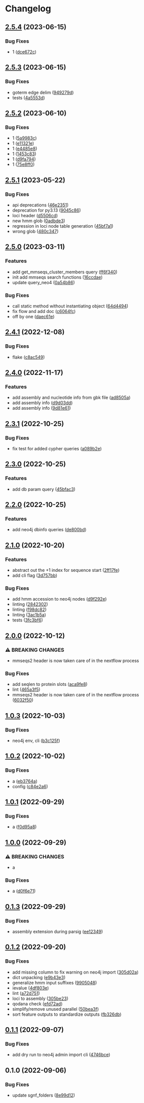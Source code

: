 # Changelog

## [2.5.4](https://github.com/socialgene/sgpy/compare/v2.5.3...v2.5.4) (2023-06-15)


### Bug Fixes

* 1 ([dce672c](https://github.com/socialgene/sgpy/commit/dce672c107c05e31b18e02c73ce9fd8bb60c3868))

## [2.5.3](https://github.com/socialgene/sgpy/compare/v2.5.2...v2.5.3) (2023-06-15)


### Bug Fixes

* goterm edge delim ([949279d](https://github.com/socialgene/sgpy/commit/949279d1c4a5485e3daf013619a7553d7cd03427))
* tests ([4a5553d](https://github.com/socialgene/sgpy/commit/4a5553d0f3264284839ce17053c47e3e9d323f5d))

## [2.5.2](https://github.com/socialgene/sgpy/compare/v2.5.1...v2.5.2) (2023-06-10)


### Bug Fixes

* 1 ([5a9983c](https://github.com/socialgene/sgpy/commit/5a9983c4cf64323fc723b5c47ca6fb3a8b6eaeb2))
* 1 ([e11321e](https://github.com/socialgene/sgpy/commit/e11321ec0840d84c5e51f69b181d5b44e31fc47a))
* 1 ([e4485e8](https://github.com/socialgene/sgpy/commit/e4485e8b3a4b8eb8b8d02e2e69bae15e5bfb6fe5))
* 1 ([1453c83](https://github.com/socialgene/sgpy/commit/1453c83b3f1816dce88df275d689a18e0e18a31f))
* 1 ([d9fa794](https://github.com/socialgene/sgpy/commit/d9fa79404eb4fa969fa4d2e16f69b03d5658ee79))
* 1 ([75e8ff0](https://github.com/socialgene/sgpy/commit/75e8ff0686f100aea0c21c063a350e3b6b8c343b))

## [2.5.1](https://github.com/socialgene/sgpy/compare/v2.5.0...v2.5.1) (2023-05-22)


### Bug Fixes

* api deprecations ([46e2351](https://github.com/socialgene/sgpy/commit/46e2351b95c5bfd3206ad77625b975b42b37f5d8))
* deprecation for py3.13 ([9045c86](https://github.com/socialgene/sgpy/commit/9045c861225162d300055c9b685149f4fe0520e5))
* loci header ([d5506cd](https://github.com/socialgene/sgpy/commit/d5506cde00656b424c7cd56c1dae99c63dfbc613))
* new hmm glob ([0adbde3](https://github.com/socialgene/sgpy/commit/0adbde36bd1c3e120de39e2a5689197fe420e8f5))
* regression in loci node table generation ([45bf7a1](https://github.com/socialgene/sgpy/commit/45bf7a1648b786fdf6c2ab4bada4ea3bd5d90f30))
* wrong glob ([480c347](https://github.com/socialgene/sgpy/commit/480c34754830a2b9c9db8eabd357f525895aaa3c))

## [2.5.0](https://github.com/socialgene/sgpy/compare/v2.4.1...v2.5.0) (2023-03-11)


### Features

* add get_mmseqs_cluster_members query ([ff6f340](https://github.com/socialgene/sgpy/commit/ff6f340a4570a7ee710f61aa2781474ea8f5ca3b))
* init add mmseqs search functions ([16ccdae](https://github.com/socialgene/sgpy/commit/16ccdae334a91c98f2ec32c5d23667d09b16b74f))
* update query_neo4 ([0a54b86](https://github.com/socialgene/sgpy/commit/0a54b8656eba224ccdeca1136dfd13651c1ec4e6))


### Bug Fixes

* call static method without instantiating object ([64d4494](https://github.com/socialgene/sgpy/commit/64d4494af5486bd2f0a87876b1929c55e0ef6b10))
* fix flow and add doc ([c6064fc](https://github.com/socialgene/sgpy/commit/c6064fc06c5548009ecb565556806e3cef2c98e0))
* off by one ([daec61e](https://github.com/socialgene/sgpy/commit/daec61eb467c7f39ef4c011d528e033dac715a78))

## [2.4.1](https://github.com/socialgene/sgpy/compare/v2.4.0...v2.4.1) (2022-12-08)


### Bug Fixes

* flake ([c8ac549](https://github.com/socialgene/sgpy/commit/c8ac549d3b40fc93356eca6c1737473a6d75a6f1))

## [2.4.0](https://github.com/socialgene/sgpy/compare/v2.3.1...v2.4.0) (2022-11-17)


### Features

* add assembly and nucleotide info from gbk file ([ad8505a](https://github.com/socialgene/sgpy/commit/ad8505a1de80aff708b98d0f3f566e6f125700e8))
* add assembly info ([d9d03dd](https://github.com/socialgene/sgpy/commit/d9d03ddebaa363d56f57c305e5f60893a47cd268))
* add assembly info ([9d81e61](https://github.com/socialgene/sgpy/commit/9d81e613770b1af0cfac073dea8c7318eb258b0d))

## [2.3.1](https://github.com/socialgene/sgpy/compare/v2.3.0...v2.3.1) (2022-10-25)


### Bug Fixes

* fix test for added cypher queries ([a089b2e](https://github.com/socialgene/sgpy/commit/a089b2ee5fe431e0157f66643191bb1687b43a6f))

## [2.3.0](https://github.com/socialgene/sgpy/compare/v2.2.0...v2.3.0) (2022-10-25)


### Features

* add db param query ([45bfac3](https://github.com/socialgene/sgpy/commit/45bfac36c17c3e66d8f022c5e92d9af7ab6b1e48))

## [2.2.0](https://github.com/socialgene/sgpy/compare/v2.1.0...v2.2.0) (2022-10-25)


### Features

* add neo4j dbinfo queries ([de800bd](https://github.com/socialgene/sgpy/commit/de800bd63cb958cd201b53585b448f15e447ec85))

## [2.1.0](https://github.com/socialgene/sgpy/compare/v2.0.0...v2.1.0) (2022-10-20)


### Features

* abstract out the +1 index for sequence start ([2ff17fe](https://github.com/socialgene/sgpy/commit/2ff17fed50ce9326ecf70581c66f3a79da5ec36d))
* add cli flag ([3d757bb](https://github.com/socialgene/sgpy/commit/3d757bb001d93b1164031ba44a055483b0da551a))


### Bug Fixes

* add hmm accession to neo4j nodes ([d9f292e](https://github.com/socialgene/sgpy/commit/d9f292ec5c67557bad99282e89f0330025b7f6df))
* linting ([2842302](https://github.com/socialgene/sgpy/commit/2842302ac13cb04d1af8b97ad2acb873ed3fa86a))
* linting ([f98dc82](https://github.com/socialgene/sgpy/commit/f98dc821aa7c3e29b38c7038baa56b15c30fdd07))
* linting ([3ac1b5a](https://github.com/socialgene/sgpy/commit/3ac1b5a2a66911847783429135e1ed6cfc382bd4))
* tests ([3fc3bf6](https://github.com/socialgene/sgpy/commit/3fc3bf6f678a1e170d52370cf887ad31b0583875))

## [2.0.0](https://github.com/socialgene/sgpy/compare/v1.0.3...v2.0.0) (2022-10-12)


### ⚠ BREAKING CHANGES

* mmseqs2 header is now taken care of in the nextflow process

### Bug Fixes

* add seqlen to protein slots ([aca9fe8](https://github.com/socialgene/sgpy/commit/aca9fe80481707cff9cc39dc54b95697b9a816b6))
* lint ([465a3f5](https://github.com/socialgene/sgpy/commit/465a3f54552778e12d255af64683e792b1770921))
* mmseqs2 header is now taken care of in the nextflow process ([6032f50](https://github.com/socialgene/sgpy/commit/6032f50325fc74b4a07faf6a29b9e3618e6b4666))

## [1.0.3](https://github.com/socialgene/sgpy/compare/v1.0.2...v1.0.3) (2022-10-03)


### Bug Fixes

* neo4j env, cli ([b3c125f](https://github.com/socialgene/sgpy/commit/b3c125fcea23059212a3afa8264d4fde63a8061d))

## [1.0.2](https://github.com/socialgene/sgpy/compare/v1.0.1...v1.0.2) (2022-10-02)


### Bug Fixes

* a ([eb3764a](https://github.com/socialgene/sgpy/commit/eb3764a1f3cc83e09980c1f4a1aa88223e9423bb))
* config ([c84e2a6](https://github.com/socialgene/sgpy/commit/c84e2a65b82515b56b4fef1af32de0d84103b118))

## [1.0.1](https://github.com/socialgene/sgpy/compare/v1.0.0...v1.0.1) (2022-09-29)


### Bug Fixes

* a ([f0d95a8](https://github.com/socialgene/sgpy/commit/f0d95a82f4f0c8f0406d3a54963c36f21b4c5a61))

## [1.0.0](https://github.com/socialgene/sgpy/compare/v0.1.3...v1.0.0) (2022-09-29)


### ⚠ BREAKING CHANGES

* a

### Bug Fixes

* a ([d0f6e71](https://github.com/socialgene/sgpy/commit/d0f6e71f505a93557805f8d3588c60a34bf81295))

## [0.1.3](https://github.com/socialgene/sgpy/compare/v0.1.2...v0.1.3) (2022-09-29)


### Bug Fixes

* assembly extension during parsig ([ee12349](https://github.com/socialgene/sgpy/commit/ee1234977f30d0584e7d67c3233291dcf4c98f4f))

## [0.1.2](https://github.com/socialgene/sgpy/compare/v0.1.1...v0.1.2) (2022-09-20)


### Bug Fixes

* add missing column to fix warning on neo4j import ([305d02a](https://github.com/socialgene/sgpy/commit/305d02a3653d4eb60c74a1ea9b47a50d940921b5))
* dict unpacking ([e9b43e3](https://github.com/socialgene/sgpy/commit/e9b43e3d05342296498959ef5f0392c3b80b1f53))
* generalize hmm input suffixes ([9905048](https://github.com/socialgene/sgpy/commit/9905048f41e912defb8e37695e9201f9bc44bfea))
* ievalue ([4df803e](https://github.com/socialgene/sgpy/commit/4df803ee51943d316b2c2be600cd644676fa610f))
* lint ([a72d751](https://github.com/socialgene/sgpy/commit/a72d751e83451bfe1d09ea5b520d201a7ced2358))
* loci to assembly ([305be23](https://github.com/socialgene/sgpy/commit/305be235e14b2306adab9a4972a9747bd3a6b176))
* qodana check ([efd72ad](https://github.com/socialgene/sgpy/commit/efd72adda2bd0661e613a00a01e41a3c386772d9))
* simplify/remove unused parallel ([50bea3f](https://github.com/socialgene/sgpy/commit/50bea3fbc51c9627368b61f18a4da64788d6ea02))
* sort feature outputs to standardize outputs ([fb326db](https://github.com/socialgene/sgpy/commit/fb326db9d57448fe21df5e993a02dc2cc4bffeb5))

## [0.1.1](https://github.com/socialgene/sgpy/compare/v0.1.0...v0.1.1) (2022-09-07)


### Bug Fixes

* add dry run to neo4j admin import cli ([4746bce](https://github.com/socialgene/sgpy/commit/4746bcec6b08eb1e12c7db68f7ec3cb2faee33c1))

## 0.1.0 (2022-09-06)


### Bug Fixes

* update sgnf_folders ([8e99d12](https://github.com/socialgene/sgpy/commit/8e99d129d5e36733bfae579ce2eb187a2943d33e))
